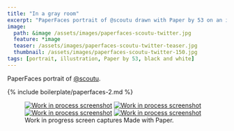 ```yaml
---
title: "In a gray room"
excerpt: "PaperFaces portrait of @scoutu drawn with Paper by 53 on an iPad."
image: 
  path: &image /assets/images/paperfaces-scoutu-twitter.jpg 
  feature: *image
  teaser: /assets/images/paperfaces-scoutu-twitter-teaser.jpg
  thumbnail: /assets/images/paperfaces-scoutu-twitter-150.jpg
tags: [portrait, illustration, Paper by 53, black and white]
---
```


PaperFaces portrait of [@scoutu](https://twitter.com/scoutu).

{% include boilerplate/paperfaces-2.md %}

<figure class="third">
	<a href="/assets/images/paperfaces-scoutu-process-1-lg.jpg"><img src="/assets/images/paperfaces-scoutu-process-1-600.jpg" alt="Work in process screenshot"></a>
	<a href="/assets/images/paperfaces-scoutu-process-2-lg.jpg"><img src="/assets/images/paperfaces-scoutu-process-2-600.jpg" alt="Work in process screenshot"></a>
	<a href="/assets/images/paperfaces-scoutu-process-3-lg.jpg"><img src="/assets/images/paperfaces-scoutu-process-3-600.jpg" alt="Work in process screenshot"></a>
  <a href="/assets/images/paperfaces-scoutu-process-4-lg.jpg"><img src="/assets/images/paperfaces-scoutu-process-4-600.jpg" alt="Work in process screenshot"></a>
	<figcaption>Work in progress screen captures Made with Paper.</figcaption>
</figure>
